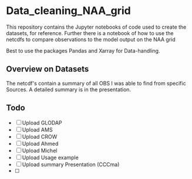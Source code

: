 # Data_cleaning_NAA_grid
This repository contains the Jupyter notebooks of code used to create the datasets, for reference.
Further there is a notebook of how to use the netcdfs to compare observations to the model output on the NAA grid

Best to use the packages Pandas and Xarray for Data-handling. 

## Overview on Datasets
The netcdf's contain a summary of all OBS I was able to find from specific Sources. A detailed summary is in the presentation. 



## Todo
- [ ] Upload GLODAP
- [ ] Upload AMS
- [ ] Upload CROW
- [ ] Upload Ahmed
- [ ] Upload Michel
- [ ] Upload Usage example 
- [ ] Upload summary Presentation (CCCma)
- [ ] 

